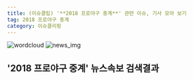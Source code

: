 ```yaml
---
title: (이슈클립) '**2018 프로야구 중계**' 관련 이슈, 기사 모아 보기
tag: 2018 프로야구 중계
category: 이슈클리핑
---
```

![wordcloud](https://s3.ap-northeast-2.amazonaws.com/lyrics101-wordcloud/2018-09-28-1538130949.png)
![news_img](https://user-images.githubusercontent.com/42597476/44507050-1206f400-a6e4-11e8-8d98-7ffbfebb353f.png)
## **'**2018 프로야구 중계**'** 뉴스속보 검색결과

